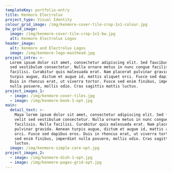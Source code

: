 ```yaml
---
templateKey: portfolio-entry
title: Kenmore Electrolux
project_type: Visual Identity
colour_grid_image: /img/kenmore-cover-tile-crop-1x1-colour.jpg
bw_grid_image: 
  image: /img/kenmore-cover-tile-crop-1x1-bw.jpg
  alt: Kenmore Electrolux Logos
header_image:
  alt: Kenmore and Electrolux Logos
  image: /img/kenmore-logo-masthead.jpg
project_intro: >-
  Lorem ipsum dolor sit amet, consectetur adipiscing elit. Sed faucibus velit
  sed vestibulum consectetur. Nulla ornare metus in nunc congue facilisis. Nulla
  facilisi. Curabitur quis malesuada erat. Nam placerat pulvinar gravida. Aenean
  turpis augue, dictum et augue id, mattis aliquet orci. Fusce sed dapibus eros.
  Duis in rhoncus erat, ut viverra tortor. Fusce sed enim finibus, imperdiet
  nulla posuere, mollis odio. Cras sagittis mattis luctus.
project_images_1:
  - image: /img/kenmore-cover-tiles.jpg
  - image: /img/kenmore-book-1-opt.jpg
main:
  detail_text: >-
    Maya lorem ipsum dolor sit amet, consectetur adipiscing elit. Sed faucibus
    velit sed vestibulum consectetur. Nulla ornare metus in nunc congue
    facilisis. Nulla facilisi. Curabitur quis malesuada erat. Nam placerat
    pulvinar gravida. Aenean turpis augue, dictum et augue id, mattis aliquet
    orci. Fusce sed dapibus eros. Duis in rhoncus erat, ut viverra tortor. Fusce
    sed enim finibus, imperdiet nulla posuere, mollis odio. Cras sagittis mattis
    luctus.
  image: /img/kenmore-simple-care-opt.jpg
project_images_2:
  - image: /img/kenmore-dish-1-opt.jpg
  - image: /img/kenmore-pages-grid-opt.jpg
---
```


